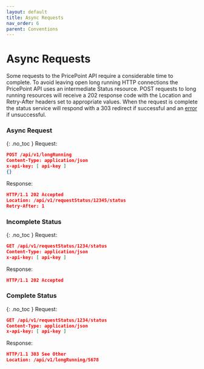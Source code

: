 ```yaml
---
layout: default
title: Async Requests
nav_order: 6
parent: Conventions
---
```

# Async Requests
Some requests to the PricePoint API require a considerable time to complete. To avoid leaving open long running HTTP connections the PricePoint API uses an intermediate Status resource. POST requests to long running resources will receive a 202 response code with the Location and Retry-After headers set to appropriate values. When the request is complete the status service will respond with a 303 redirect if successful and an [error](errors.html) if unsuccessful.
### Async Request
{: .no_toc }
Request:
```json
POST /api/v1/longRunning
Content-Type: application/json
x-api-key: [ api-key ]
{}
```
Response:
```json
HTTP/1.1 202 Accepted
Location: /api/v1/requestStatus/12345/status
Retry-After: 1
```
### Incomplete Status
{: .no_toc }
Request:
```json
GET /api/v1/requestStatus/1234/status
Content-Type: application/json
x-api-key: [ api-key ]
```
Response:
```json
HTTP/1.1 202 Accepted
```
### Complete Status
{: .no_toc }
Request:
```json
GET /api/v1/requestStatus/1234/status
Content-Type: application/json
x-api-key: [ api-key ]
```
Response:
```json
HTTP/1.1 303 See Other
Location: /api/v1/longRunning/5678
```